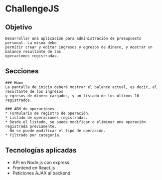 # ChallengeJS

## Objetivo
```
Desarrollar una aplicación para administración de presupuesto personal. La misma debe
permitir crear y editar ingresos y egresos de dinero, y mostrar un balance resultante de las
operaciones registradas.
```

## Secciones
```
### Home
La pantalla de inicio deberá mostrar el balance actual, es decir, el resultante de los ingresos 
y egresos de dinero cargados, y un listado de los últimos 10 registrados.

### ABM de operaciones
* Formulario de registro de operación.
* Listado de operaciones registradas.
* Desde el listado, se puede modificar o eliminar una operación registrada previamente. 
  No se puede modificar el tipo de operación.
* Filtrado por categoría.
```

## Tecnologías aplicadas
  * API en Node.js con express.
  * Frontend en React.js
  * Peticiones AJAX al backend.

